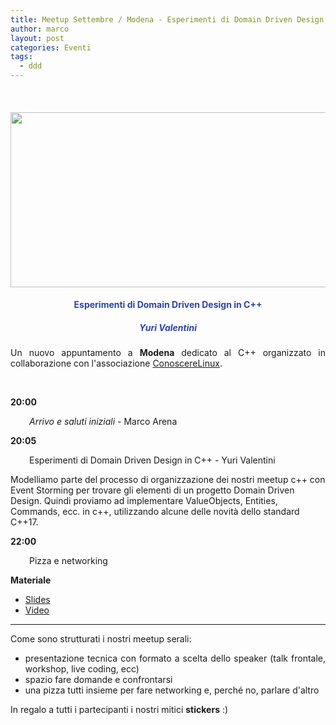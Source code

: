 ```yaml
---
title: Meetup Settembre / Modena - Esperimenti di Domain Driven Design in C++
author: marco
layout: post
categories: Eventi
tags:
  - ddd
---
```



&nbsp;
<h4 style="text-align: center;"><img class="aligncenter wp-image-9181 " src="https://www.italiancpp.org/wp-content/uploads/2019/08/banner_meetupMo0919.png" alt="" width="560" height="280" /></h4>
<h4 style="text-align: center;"><span style="color: #2945a4;">Esperimenti di Domain Driven Design in C++</span></h4>
<h5 style="text-align: center;"><span style="color: #2945a4;"><em>Yuri Valentini
</em></span></h5>
<p style="text-align: justify;">Un nuovo appuntamento a <strong>Modena</strong> dedicato al C++ organizzato in collaborazione con l'associazione <a href="http://conoscerelinux.org">ConoscereLinux</a>.</p>
<p style="text-align: justify;"><span style="color: #ffffff;"> </span></p>
<p style="text-align: justify;"><strong>20:00</strong></p>
<p style="text-align: justify; padding-left: 30px;"><em>Arrivo e saluti iniziali</em> - Marco Arena</p>
<p style="text-align: justify;"><strong>20:05</strong></p>
<p style="text-align: justify; padding-left: 30px;">Esperimenti di Domain Driven Design in C++ - Yuri Valentini</p>
Modelliamo parte del processo di organizzazione dei nostri meetup c++ con Event Storming per trovare gli elementi di un progetto Domain Driven Design.
Quindi proviamo ad implementare ValueObjects, Entities, Commands, ecc. in c++, utilizzando alcune delle novità dello standard C++17.

<strong>22:00</strong>
<p style="padding-left: 30px;">Pizza e networking</p>
<strong>Materiale</strong>
<ul>
 	<li><a href="https://www.italiancpp.org/wp-content/uploads/2019/09/ddd-cpp.pdf">Slides</a></li>
 	<li><a href="https://youtu.be/zB6FCnlvIyk">Video</a></li>
</ul>

<hr />
<p style="text-align: justify;">Come sono strutturati i nostri meetup serali:</p>

<ul>
 	<li style="text-align: justify;">presentazione tecnica con formato a scelta dello speaker (talk frontale, workshop, live coding, ecc)</li>
 	<li style="text-align: justify;">spazio fare domande e confrontarsi</li>
 	<li style="text-align: justify;">una pizza tutti insieme per fare networking e, perché no, parlare d'altro</li>
</ul>
In regalo a tutti i partecipanti i nostri mitici <strong>stickers</strong> :)
